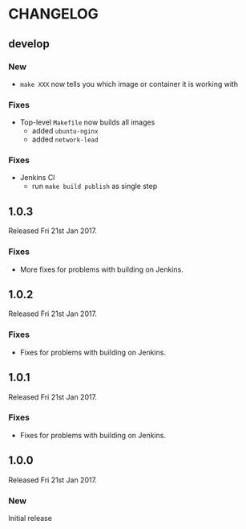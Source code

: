 # CHANGELOG

## develop

### New

- `make XXX` now tells you which image or container it is working with

### Fixes

- Top-level `Makefile` now builds all images
  - added `ubuntu-nginx`
  - added `network-lead`

### Fixes

- Jenkins CI
  - run `make build publish` as single step

## 1.0.3

Released Fri 21st Jan 2017.

### Fixes

- More fixes for problems with building on Jenkins.

## 1.0.2

Released Fri 21st Jan 2017.

### Fixes

- Fixes for problems with building on Jenkins.

## 1.0.1

Released Fri 21st Jan 2017.

### Fixes

- Fixes for problems with building on Jenkins.

## 1.0.0

Released Fri 21st Jan 2017.

### New

Initial release